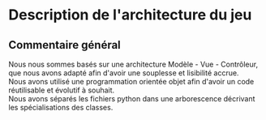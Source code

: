 # Description de l'architecture du jeu

## Commentaire général

Nous nous sommes basés sur une architecture Modèle - Vue - Contrôleur, que nous avons adapté afin d'avoir une souplesse et lisibilité accrue.  
Nous avons utilisé une programmation orientée objet afin d'avoir un code réutilisable et évolutif à souhait.  
Nous avons séparés les fichiers python dans une arborescence décrivant les spécialisations des classes.  
